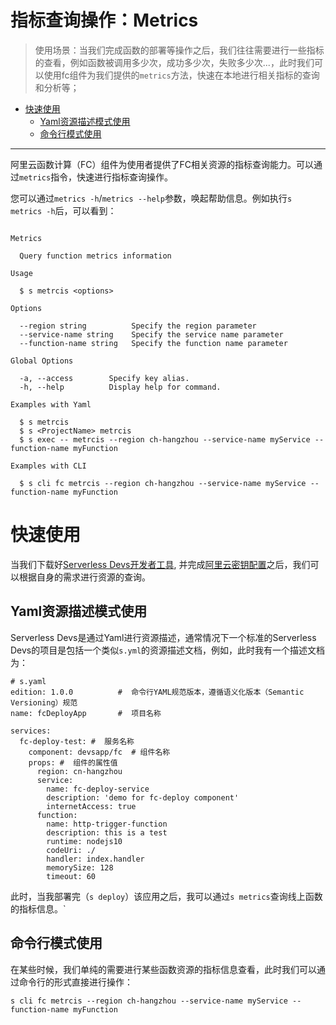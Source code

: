 # 指标查询操作：Metrics

> 使用场景：当我们完成函数的部署等操作之后，我们往往需要进行一些指标的查看，例如函数被调用多少次，成功多少次，失败多少次...，此时我们可以使用fc组件为我们提供的`metrics`方法，快速在本地进行相关指标的查询和分析等；

- [快速使用](#快速使用)
    - [Yaml资源描述模式使用](#Yaml资源描述模式使用)
    - [命令行模式使用](#命令行模式使用)

-----


阿里云函数计算（FC）组件为使用者提供了FC相关资源的指标查询能力。可以通过`metrics`指令，快速进行指标查询操作。

您可以通过`metrics -h`/`metrics --help`参数，唤起帮助信息。例如执行`s metrics -h`后，可以看到：


```

Metrics

  Query function metrics information

Usage

  $ s metrcis <options> 

Options

  --region string          Specify the region parameter               
  --service-name string    Specify the service name parameter     
  --function-name string   Specify the function name parameter                          

Global Options

  -a, --access        Specify key alias.   
  -h, --help          Display help for command.                                           

Examples with Yaml

  $ s metrcis
  $ s <ProjectName> metrcis
  $ s exec -- metrcis --region ch-hangzhou --service-name myService --function-name myFunction

Examples with CLI

  $ s cli fc metrcis --region ch-hangzhou --service-name myService --function-name myFunction

```

# 快速使用

当我们下载好[Serverless Devs开发者工具](../Getting-started/Install-tutorial.md), 并完成[阿里云密钥配置](../Getting-started/Setting-up-credentials.md)之后，我们可以根据自身的需求进行资源的查询。

## Yaml资源描述模式使用

Serverless Devs是通过Yaml进行资源描述，通常情况下一个标准的Serverless Devs的项目是包括一个类似`s.yml`的资源描述文档，例如，此时我有一个描述文档为：

```
# s.yaml
edition: 1.0.0          #  命令行YAML规范版本，遵循语义化版本（Semantic Versioning）规范
name: fcDeployApp       #  项目名称

services:
  fc-deploy-test: #  服务名称
    component: devsapp/fc  # 组件名称
    props: #  组件的属性值
      region: cn-hangzhou
      service:
        name: fc-deploy-service
        description: 'demo for fc-deploy component'
        internetAccess: true
      function:
        name: http-trigger-function
        description: this is a test
        runtime: nodejs10
        codeUri: ./
        handler: index.handler
        memorySize: 128
        timeout: 60
```

此时，当我部署完（`s deploy`）该应用之后，我可以通过`s metrics`查询线上函数的指标信息。`

## 命令行模式使用

在某些时候，我们单纯的需要进行某些函数资源的指标信息查看，此时我们可以通过命令行的形式直接进行操作：

```
s cli fc metrcis --region ch-hangzhou --service-name myService --function-name myFunction
```
